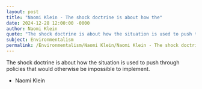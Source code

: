 ```yaml
---
layout: post
title: "Naomi Klein - The shock doctrine is about how the"
date: 2024-12-28 12:00:00 -0000
author: Naomi Klein
quote: "The shock doctrine is about how the situation is used to push through policies that would otherwise be impossible to implement."
subject: Environmentalism
permalink: /Environmentalism/Naomi Klein/Naomi Klein - The shock doctrine is about how the
---
```


The shock doctrine is about how the situation is used to push through policies that would otherwise be impossible to implement.

- Naomi Klein
